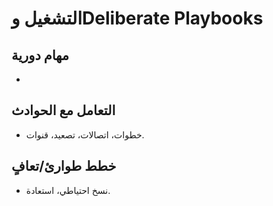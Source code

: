 # التشغيل وDeliberate Playbooks

## مهام دورية
-

## التعامل مع الحوادث
- خطوات، اتصالات، تصعيد، قنوات.

## خطط طوارئ/تعافٍ
- نسخ احتياطي، استعادة.